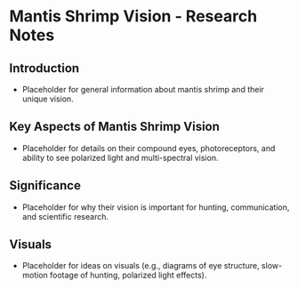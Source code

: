 # Mantis Shrimp Vision - Research Notes

## Introduction
*   Placeholder for general information about mantis shrimp and their unique vision.

## Key Aspects of Mantis Shrimp Vision
*   Placeholder for details on their compound eyes, photoreceptors, and ability to see polarized light and multi-spectral vision.

## Significance
*   Placeholder for why their vision is important for hunting, communication, and scientific research.

## Visuals
*   Placeholder for ideas on visuals (e.g., diagrams of eye structure, slow-motion footage of hunting, polarized light effects).
